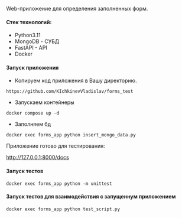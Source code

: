 
Web-приложение для определения заполненных форм.

#### Стек технологий:
- Python3.11
- MongoDB - СУБД
- FastAPI - API
- Docker

#### Запуск приложения

- Копируем код приложения в Вашу директорию.

`https://github.com/KIchkinevVladislav/forms_test`

- Запускаем контейнеры

`docker compose up -d`

- Заполняем бд

`docker exec forms_app python insert_mongo_data.py`

Приложение готово для тестирования:

http://127.0.0.1:8000/docs

#### Запуск тестов

`docker exec forms_app python -m unittest`

#### Запуск тестов для взаимодействия с запущеннум приложением

`docker exec forms_app python test_script.py`